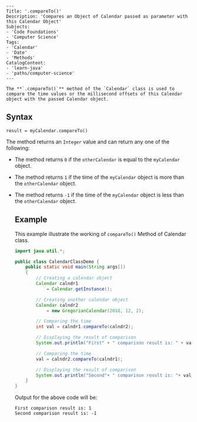     ---
    Title: '.compareTo()'
    Description: 'Compares an Object of Calendar passed as parameter with this Calendar Object'
    Subjects:
    - 'Code Foundations'
    - 'Computer Science'
    Tags:
    - 'Calendar'
    - 'Date'
    - 'Methods'
    CatalogContent:
    - 'learn-java'
    - 'paths/computer-science'
    ---

    The **`.compareTo()`** method of the `Calendar` class is used to compare the time values or the millisecond offsets of this Calendar object with the passed Calendar object.

## Syntax

```pseudo
result = myCalendar.compareTo()
```

The method returns an `Integer` value and can return any one of the following:

- The method returns `0` if the `otherCalendar` is equal to the `myCalendar` object.
- The method returns `1` if the time of the `myCalendar` object is more than the `otherCalendar` object.
- The method returns `-1` if the time of the `myCalendar` object is less than the `otherCalendar` object.

    ## Example

    This example illustrate the working of `compareTo()` Method of Calendar class.

    ```java
    import java.util.*;
    
    public class CalendarClassDemo {
        public static void main(String args[])
        {
            // Creating a calendar object
            Calendar calndr1
                = Calendar.getInstance();
    
            // Creating another calendar object
            Calendar calndr2
                = new GregorianCalendar(2018, 12, 2);
    
            // Comparing the time
            int val = calndr1.compareTo(calndr2);
    
            // Displaying the result of comparison
            System.out.println("First" + " comparison result is: " + val);
    
            // Comparing the time
            val = calndr2.compareTo(calndr1);
    
            // Displaying the result of comparison
            System.out.println("Second"+ " comparison result is: "+ val);
        }
    }
    ```

    Output for the above code will be:

    ```shell
    First comparison result is: 1
    Second comparison result is: -1
    ```
